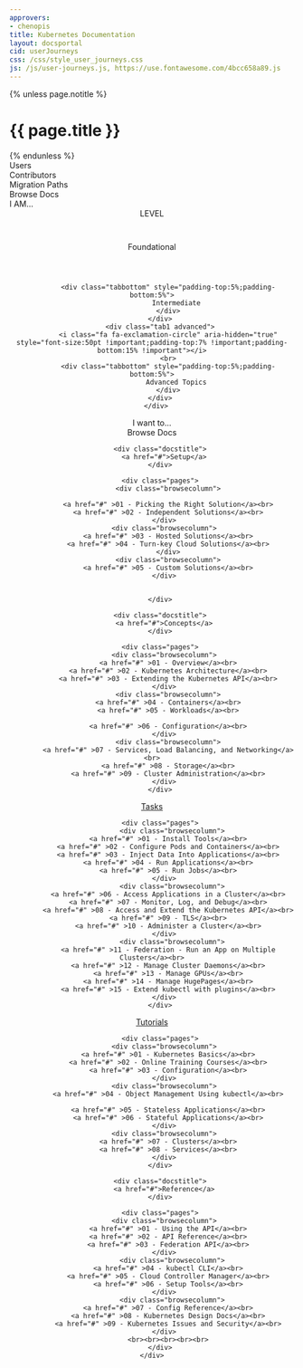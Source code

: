 ```yaml
---
approvers:
- chenopis
title: Kubernetes Documentation
layout: docsportal
cid: userJourneys
css: /css/style_user_journeys.css
js: /js/user-journeys.js, https://use.fontawesome.com/4bcc658a89.js
---
```


{% unless page.notitle %}
<h1>{{ page.title }}</h1>
{% endunless %}

<div class="bar1">
    <div class="navButton users" onClick="showOnlyDocs(false)">Users</div>
    <div class="navButton contributors" onClick="showOnlyDocs(false)">Contributors</div>
    <div class="navButton migrators" onClick="showOnlyDocs(false)">Migration&nbsp;Paths</div>
    <a onClick="showOnlyDocs(true)"> <div class="navButton">Browse Docs</div></a>
</div>

<div id="cardWrapper">
  <div class="bar2">I AM...</div>
  <div class='cards'></div>
</div>

<div style='text-align: center;' class="applicationDeveloperContainer">
    <div class="bar2" id="subTitle">LEVEL</div>
    <div class="bar3">
        <div class="tab1 foundational" id="beginner">
            <i class="fa fa-cloud-download" aria-hidden="true" style="font-size:50pt !important;padding-top:7% !important;padding-bottom:15% !important"></i>
            <br>
            <div class="tabbottom" style="padding-top:5%;padding-bottom:5%">
                Foundational
            </div>
            </div>
        <div class="tab1 intermediate">
            <i class="fa fa-check-square" aria-hidden="true" style="font-size:50pt !important;padding-top:7% !important;padding-bottom:15% !important"></i>
            <br>

            <div class="tabbottom" style="padding-top:5%;padding-bottom:5%">
                Intermediate
            </div>
        </div>
        <div class="tab1 advanced">
            <i class="fa fa-exclamation-circle" aria-hidden="true" style="font-size:50pt !important;padding-top:7% !important;padding-bottom:15% !important"></i>
            <br>
            <div class="tabbottom" style="padding-top:5%;padding-bottom:5%">
                Advanced Topics
            </div>
        </div>
      </div>
</div>

<div class='infobarWrapper'>
    <div class="infobar">
        <span style="padding-bottom: 3% ">I want to...</span>
        <a id="infolink1" href="docs.html"><div class="whitebar" >
            <div class="infoicon">
                <i class="fa fa-folder-open-o" aria-hidden="true" style="padding:%;float:left;color:#3399ff"></i>
            </div>
            <div id="info1" class='data'></div>
        </div></a>
        <a id="infolink2" href="docs.html"><div class="whitebar">
            <div class="infoicon">
                <i class="fa fa-retweet" aria-hidden="true" style="padding-bottom:%;float:left;color:#3399ff"></i>
            </div>
            <div id="info2" class='data'></div>
        </div></a>
        <a id="infolink3" href="docs.html"> <div class="whitebar">
            <div class="infoicon">
                <i class="fa fa-hdd-o" aria-hidden="true" style="padding:%;float:left;color:#3399ff;margin-right:9px"></i>
            </div>
            <div id="info3" class='data'></div>
        </div></a>
    </div>
</div>


  <div class="browseheader" id="browsedocs">
      <a name="browsedocs">  Browse Docs</a>
      </div>
    
<div class="browsedocs">

<div class="browsesection">

        <div class="docstitle">
          <a href="#">Setup</a>
        </div>

        <div class="pages">
            <div class="browsecolumn">

            <a href="#" >01 - Picking the Right Solution</a><br>
            <a href="#" >02 - Independent Solutions</a><br>
          </div>
          <div class="browsecolumn">
            <a href="#" >03 - Hosted Solutions</a><br>
            <a href="#" >04 - Turn-key Cloud Solutions</a><br>
            </div>
            <div class="browsecolumn">
            <a href="#" >05 - Custom Solutions</a><br>
          </div>


        </div>

  </div>

  <div class="browsesection">

        <div class="docstitle">
          <a href="#">Concepts</a>
        </div>

        <div class="pages">
          <div class="browsecolumn">
            <a href="#" >01 - Overview</a><br>
            <a href="#" >02 - Kubernetes Architecture</a><br>
            <a href="#" >03 - Extending the Kubernetes API</a><br>
          </div>
            <div class="browsecolumn">
            <a href="#" >04 - Containers</a><br>
            <a href="#" >05 - Workloads</a><br>

            <a href="#" >06 - Configuration</a><br>
          </div>
            <div class="browsecolumn">
            <a href="#" >07 - Services, Load Balancing, and Networking</a><br>
            <a href="#" >08 - Storage</a><br>
            <a href="#" >09 - Cluster Administration</a><br>
          </div>
        </div>
</div>

<div class="browsesection">
        <div class="docstitle">
          <a href="#">Tasks</a>
        </div>

        <div class="pages">
              <div class="browsecolumn">
            <a href="#" >01 - Install Tools</a><br>
            <a href="#" >02 - Configure Pods and Containers</a><br>
            <a href="#" >03 - Inject Data Into Applications</a><br>
            <a href="#" >04 - Run Applications</a><br>
            <a href="#" >05 - Run Jobs</a><br>
          </div>
              <div class="browsecolumn">
            <a href="#" >06 - Access Applications in a Cluster</a><br>
            <a href="#" >07 - Monitor, Log, and Debug</a><br>
            <a href="#" >08 - Access and Extend the Kubernetes API</a><br>
            <a href="#" >09 - TLS</a><br>
            <a href="#" >10 - Administer a Cluster</a><br>
          </div>
              <div class="browsecolumn">
            <a href="#" >11 - Federation - Run an App on Multiple Clusters</a><br>
            <a href="#" >12 - Manage Cluster Daemons</a><br>
            <a href="#" >13 - Manage GPUs</a><br>
            <a href="#" >14 - Manage HugePages</a><br>
            <a href="#" >15 - Extend kubectl with plugins</a><br>
          </div>
        </div>

</div>
<div class="browsesection">
        <div class="docstitle">
          <a href="#">Tutorials</a>
        </div>

        <div class="pages">
          <div class="browsecolumn">
            <a href="#" >01 - Kubernetes Basics</a><br>
            <a href="#" >02 - Online Training Courses</a><br>
            <a href="#" >03 - Configuration</a><br>
          </div>
          <div class="browsecolumn">
            <a href="#" >04 - Object Management Using kubectl</a><br>

            <a href="#" >05 - Stateless Applications</a><br>
            <a href="#" >06 - Stateful Applications</a><br>
          </div>
          <div class="browsecolumn">
            <a href="#" >07 - Clusters</a><br>
            <a href="#" >08 - Services</a><br>
          </div>
        </div>
</div>

<div class="browsesection">

        <div class="docstitle">
          <a href="#">Reference</a>
        </div>

        <div class="pages">
          <div class="browsecolumn">
            <a href="#" >01 - Using the API</a><br>
            <a href="#" >02 - API Reference</a><br>
            <a href="#" >03 - Federation API</a><br>
          </div>
              <div class="browsecolumn">
            <a href="#" >04 - kubectl CLI</a><br>
            <a href="#" >05 - Cloud Controller Manager</a><br>
            <a href="#" >06 - Setup Tools</a><br>
          </div>
              <div class="browsecolumn">
            <a href="#" >07 - Config Reference</a><br>
            <a href="#" >08 - Kubernetes Design Docs</a><br>
            <a href="#" >09 - Kubernetes Issues and Security</a><br>
          </div>
            <br><br><br><br><br>
        </div>
    </div>
</div>
